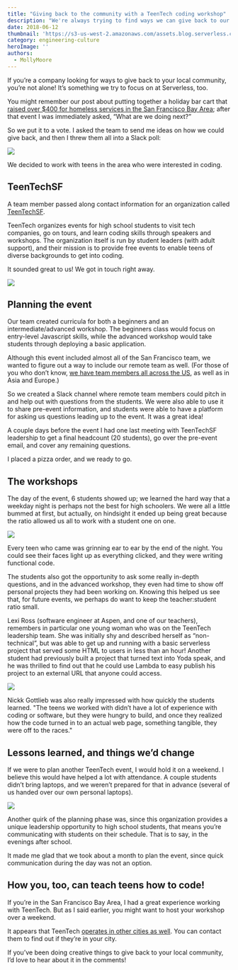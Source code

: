 ```yaml
---
title: "Giving back to the community with a TeenTech coding workshop"
description: "We're always trying to find ways we can give back to our local community. Our latest adventure: organizing a TeenTech coding workshop for high schoolers."
date: 2018-06-12
thumbnail: 'https://s3-us-west-2.amazonaws.com/assets.blog.serverless.com/serverless-teentech/serverless-teentech-header.png'
category: engineering-culture
heroImage: ''
authors:
  - MollyMoore
---
```


If you’re a company looking for ways to give back to your local community, you’re not alone! It’s something we try to focus on at Serverless, too.

You might remember our post about putting together a holiday bar cart that [raised over $400 for homeless services in the San Francisco Bay Area](https://serverless.com/blog/how-raise-money-charity-in-an-hour/); after that event I was immediately asked, “What are we doing next?”

So we put it to a vote. I asked the team to send me ideas on how we could give back, and then I threw them all into a Slack poll:

<img src="https://s3-us-west-2.amazonaws.com/assets.blog.serverless.com/serverless-teentech/teentech-slack-poll.png">

We decided to work with teens in the area who were interested in coding.

## TeenTechSF

A team member passed along contact information for an organization called [TeenTechSF](https://teentechsf.org/).

TeenTech organizes events for high school students to visit tech companies, go on tours, and learn coding skills through speakers and workshops. The organization itself is run by student leaders (with adult support), and their mission is to provide free events to enable teens of diverse backgrounds to get into coding. 

It sounded great to us! We got in touch right away.

<img src="https://s3-us-west-2.amazonaws.com/assets.blog.serverless.com/serverless-teentech/serverless-teentech-1.png">

## Planning the event

Our team created curricula for both a beginners and an intermediate/advanced workshop. The beginners class would focus on entry-level Javascript skills, while the advanced workshop would take students through deploying a basic application.

Although this event included almost all of the San Francisco team, we wanted to figure out a way to include our remote team as well. (For those of you who don’t know, [we have team members all across the US](https://serverless.com/blog/guide-to-distributed-teams/), as well as in Asia and Europe.)

So we created a Slack channel where remote team members could pitch in and help out with questions from the students. We were also able to use it to share pre-event information, and students were able to have a platform for asking us questions leading up to the event. It was a great idea!

A couple days before the event I had one last meeting with TeenTechSF leadership to get a final headcount (20 students), go over the pre-event email, and cover any remaining questions.

I placed a pizza order, and we ready to go.

## The workshops

The day of the event, 6 students showed up; we learned the hard way that a weekday night is perhaps not the best for high schoolers. We were all a little bummed at first, but actually, on hindsight it ended up being great because the ratio allowed us all to work with a student one on one.

<img src="https://s3-us-west-2.amazonaws.com/assets.blog.serverless.com/serverless-teentech/serverless-teentech-2.png">

Every teen who came was grinning ear to ear by the end of the night. You could see their faces light up as everything clicked, and they were writing functional code.

The students also got the opportunity to ask some really in-depth questions, and in the advanced workshop, they even had time to show off personal projects they had been working on. Knowing this helped us see that, for future events, we perhaps do want to keep the teacher:student ratio small.

Lexi Ross (software engineer at Aspen, and one of our teachers), remembers in particular one young woman who was on the TeenTech leadership team. She was initially shy and described herself as “non-technical”, but was able to get up and running with a basic serverless project that served some HTML to users in less than an hour! Another student had previously built a project that turned text into Yoda speak, and he was thrilled to find out that he could use Lambda to easy publish his project to an external URL that anyone could access.

<img src="https://s3-us-west-2.amazonaws.com/assets.blog.serverless.com/serverless-teentech/serverless-teentech-3.png">

Nickk Gottlieb was also really impressed with how quickly the students learned. "The teens we worked with didn’t have a lot of experience with coding or software, but they were hungry to build, and once they realized how the code turned in to an actual web page, something tangible, they were off to the races."

## Lessons learned, and things we’d change

If we were to plan another TeenTech event, I would hold it on a weekend. I believe this would have helped a lot with attendance. A couple students didn’t bring laptops, and we weren’t prepared for that in advance (several of us handed over our own personal laptops).

<img src="https://s3-us-west-2.amazonaws.com/assets.blog.serverless.com/serverless-teentech/serverless-teentech-4.png">

Another quirk of the planning phase was, since this organization provides a unique leadership opportunity to high school students, that means you’re communicating with students on their schedule. That is to say, in the evenings after school.

It made me glad that we took about a month to plan the event, since quick communication during the day was not an option.

## How you, too, can teach teens how to code!

If you’re in the San Francisco Bay Area, I had a great experience working with TeenTech. But as I said earlier, you might want to host your workshop over a weekend.

It appears that TeenTech [operates in other cities as well](https://teentechsf.org/who-we-are/#leadership-team). You can contact them to find out if they’re in your city.

If you’ve been doing creative things to give back to your local community, I’d love to hear about it in the comments!
